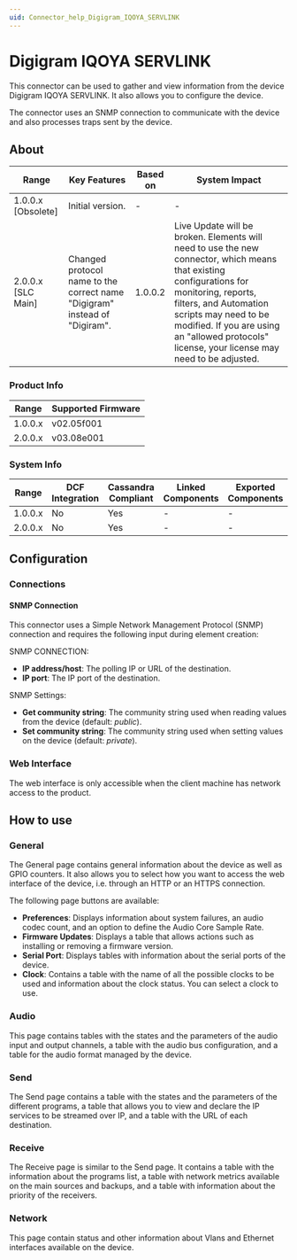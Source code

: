 ```yaml
---
uid: Connector_help_Digigram_IQOYA_SERVLINK
---
```


# Digigram IQOYA SERVLINK

This connector can be used to gather and view information from the device Digigram IQOYA SERVLINK. It also allows you to configure the device.

The connector uses an SNMP connection to communicate with the device and also processes traps sent by the device.

## About

| Range | Key Features | Based on | System Impact |
|--|--|--|--|
| 1.0.0.x [Obsolete] | Initial version. | - | - |
| 2.0.0.x [SLC Main] | Changed protocol name to the correct name "Digigram" instead of "Digiram". | 1.0.0.2 | Live Update will be broken. Elements will need to use the new connector, which means that existing configurations for monitoring, reports, filters, and Automation scripts may need to be modified. If you are using an "allowed protocols" license, your license may need to be adjusted. |

### Product Info

| Range     | Supported Firmware     |
|-----------|------------------------|
| 1.0.0.x   | v02.05f001             |
| 2.0.0.x   | v03.08e001             |

### System Info

| Range     | DCF Integration     | Cassandra Compliant     | Linked Components     | Exported Components     |
|-----------|---------------------|-------------------------|-----------------------|-------------------------|
| 1.0.0.x   | No                  | Yes                     | -                     | -                       |
| 2.0.0.x   | No                  | Yes                     | -                     | -                       |

## Configuration

### Connections

#### SNMP Connection

This connector uses a Simple Network Management Protocol (SNMP) connection and requires the following input during element creation:

SNMP CONNECTION:

- **IP address/host**: The polling IP or URL of the destination.
- **IP port**: The IP port of the destination.

SNMP Settings:

- **Get community string**: The community string used when reading values from the device (default: *public*).
- **Set community string**: The community string used when setting values on the device (default: *private*).

### Web Interface

The web interface is only accessible when the client machine has network access to the product.

## How to use

### General

The General page contains general information about the device as well as GPIO counters. It also allows you to select how you want to access the web interface of the device, i.e. through an HTTP or an HTTPS connection.

The following page buttons are available:

- **Preferences**: Displays information about system failures, an audio codec count, and an option to define the Audio Core Sample Rate.
- **Firmware Updates**: Displays a table that allows actions such as installing or removing a firmware version.
- **Serial Port**: Displays tables with information about the serial ports of the device.
- **Clock**: Contains a table with the name of all the possible clocks to be used and information about the clock status. You can select a clock to use.

### Audio

This page contains tables with the states and the parameters of the audio input and output channels, a table with the audio bus configuration, and a table for the audio format managed by the device.

### Send

The Send page contains a table with the states and the parameters of the different programs, a table that allows you to view and declare the IP services to be streamed over IP, and a table with the URL of each destination.

### Receive

The Receive page is similar to the Send page. It contains a table with the information about the programs list, a table with network metrics available on the main sources and backups, and a table with information about the priority of the receivers.

### Network

This page contain status and other information about Vlans and Ethernet interfaces available on the device.
